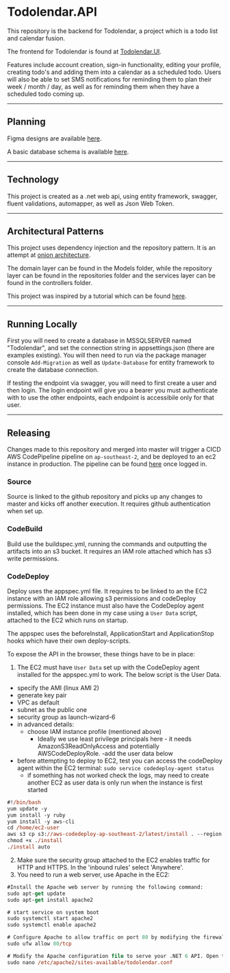 # Todolendar.API

This repository is the backend for Todolendar, a project which is a todo list and calendar fusion.

The frontend for Todolendar is found at [Todolendar.UI](https://github.com/Mark-Cooper-Janssen-Vooles/Todolendar.UI).

Features include account creation, sign-in functionality, editing your profile, creating todo's and adding them into a calendar as a scheduled todo. Users will also be able to set SMS notifications for reminding them to plan their week / month / day, as well as for reminding them when they have a scheduled todo coming up.

---

## Planning
Figma designs are available [here](https://www.figma.com/file/ona2QoEu6QzTcyffAervOy/Todolender?node-id=0%3A1&t=KPdD8o2qc6cbYQnZ-0).

A basic database schema is available [here](https://app.diagrams.net/#G1NYqMTprbHGnyYW-6s-Pc1sLVT3hZQu_x).

---

## Technology 

This project is created as a .net web api, using entity framework, swagger, fluent validations, automapper, as well as Json Web Token.

---

## Architectural Patterns 

This project uses dependency injection and the repository pattern. It is an attempt at [onion architecture](https://www.codeguru.com/csharp/understanding-onion-architecture/).

The domain layer can be found in the Models folder, while the repository layer can be found in the repositories folder and the services layer can be found in the controllers folder. 

This project was inspired by a tutorial which can be found [here](https://github.com/Mark-Cooper-Janssen-Vooles/dotnet-web-api).

---

## Running Locally 

First you will need to create a database in MSSQLSERVER named "Todolendar", and set the connection string in appsettings.json (there are examples existing). You will then need to run via the package manager console `Add-Migration` as well as `Update-Database` for entity framework to create the database connection.

If testing the endpoint via swagger, you will need to first create a user and then login. The login endpoint will give you a bearer you must authenticate with to use the other endpoints, each endpoint is accessibile only for that user. 

---

## Releasing 

Changes made to this repository and merged into master will trigger a CICD AWS CodePipeline pipeline on `ap-southeast-2`, and be deployed to an ec2 instance in production. 
The pipeline can be found [here](https://ap-southeast-2.console.aws.amazon.com/codesuite/codepipeline/pipelines/todolender-api-pipeline/view?region=ap-southeast-2) once logged in.

### Source
Source is linked to the github repository and picks up any changes to master and kicks off another execution. It requires github authentication when set up.

### CodeBuild 
Build use the buildspec.yml, running the commands and outputting the artifacts into an s3 bucket.
It requires an IAM role attached which has s3 write permissions. 

### CodeDeploy
Deploy uses the appspec.yml file. It requires to be linked to an the EC2 instance with an IAM role allowing s3 permissions and codeDeploy permissions. The EC2 instance must also have the CodeDeploy agent installed, which has been done in my case using a `User Data` script, attached to the EC2 which runs on startup. 

The appspec uses the beforeInstall, ApplicationStart and ApplicationStop hooks which have their own deploy-scripts.

To expose the API in the browser, these things have to be in place: 

1. The EC2 must have `User Data` set up with the CodeDeploy agent installed for the appspec.yml to work. The below script is the User Data.
  - specify the AMI (linux AMI 2)
  - generate key pair
  - VPC as default
  - subnet as the public one
  - security group as launch-wizard-6
  - in advanced details:
    - choose IAM instance profile (mentioned above)
      - Ideally we use least privilege principals here - it needs AmazonS3ReadOnlyAccess and potentially AWSCodeDeployRole. 
    -add the user data below
  - before attempting to deploy to EC2, test you can access the codeDeploy agent within the EC2 terminal: `sudo service codedeploy-agent status`
    - if something has not worked check the logs, may need to create another EC2 as user data is only run when the instance is first started


````ps
#!/bin/bash
yum update -y
yum install -y ruby
yum install -y aws-cli
cd /home/ec2-user
aws s3 cp s3://aws-codedeploy-ap-southeast-2/latest/install . --region ap-southeast-2
chmod +x ./install
./install auto
````
2. Make sure the security group attached to the EC2 enables traffic for HTTP and HTTPS. In the 'inbound rules' select 'Anywhere'. 
3. You need to run a web server, use Apache in the EC2: 
````ps
#Install the Apache web server by running the following command:
sudo apt-get update
sudo apt-get install apache2

# start service on system boot
sudo systemctl start apache2
sudo systemctl enable apache2

# Configure Apache to allow traffic on port 80 by modifying the firewall settings. If you are using the default firewall, you can use the following command to allow incoming traffic on port 80:
sudo ufw allow 80/tcp

# Modify the Apache configuration file to serve your .NET 6 API. Open the configuration file with a text editor:
sudo nano /etc/apache2/sites-available/todolendar.conf

````